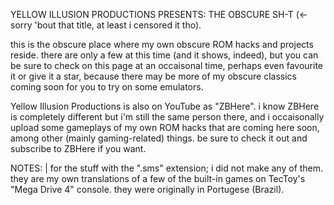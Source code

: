 YELLOW ILLUSION PRODUCTIONS PRESENTS: THE OBSCURE SH-T (<- sorry 'bout that title, at least i censored it tho). 

this is the obscure place where my own obscure ROM hacks and projects reside. there are only a few at this time (and it shows, indeed), but you can be sure to check on this page at an occaisonal time, perhaps even favourite it or give it a star, because there may be more of my obscure classics coming soon for you to try on some emulators. 

Yellow Illusion Productions is also on YouTube as "ZBHere". i know ZBHere is completely different but i'm still the same person there, and i occaisonally upload some gameplays of my own ROM hacks that are coming here soon, among other (mainly gaming-related) things. be sure to check it out and subscribe to ZBHere if you want. 

NOTES: 
| for the stuff with the ".sms" extension; i did not make any of them. they are my own translations of a few of the built-in games on TecToy's "Mega Drive 4" console. they were originally in Portugese (Brazil). 
